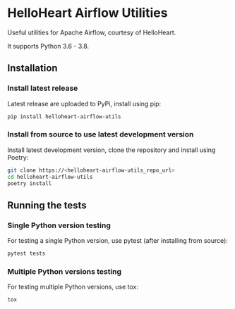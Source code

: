 # HelloHeart Airflow Utilities

Useful utilities for Apache Airflow, courtesy of HelloHeart.

It supports Python 3.6 - 3.8.

## Installation

### Install latest release
Latest release are uploaded to PyPi, install using pip:

```bash
pip install helloheart-airflow-utils
```

### Install from source to use latest development version
Install latest development version, clone the repository and install using Poetry:

```bash
git clone https://<helloheart-airflow-utils_repo_url>
cd helloheart-airflow-utils
poetry install
```

## Running the tests

### Single Python version testing
For testing a single Python version, use pytest (after installing from source):

```bash
pytest tests
```

### Multiple Python versions testing
For testing multiple Python versions, use tox:

```bash
tox
```